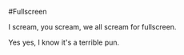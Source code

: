 #Fullscreen

I scream, you scream, we all scream for fullscreen.

Yes yes, I know it's a terrible pun.